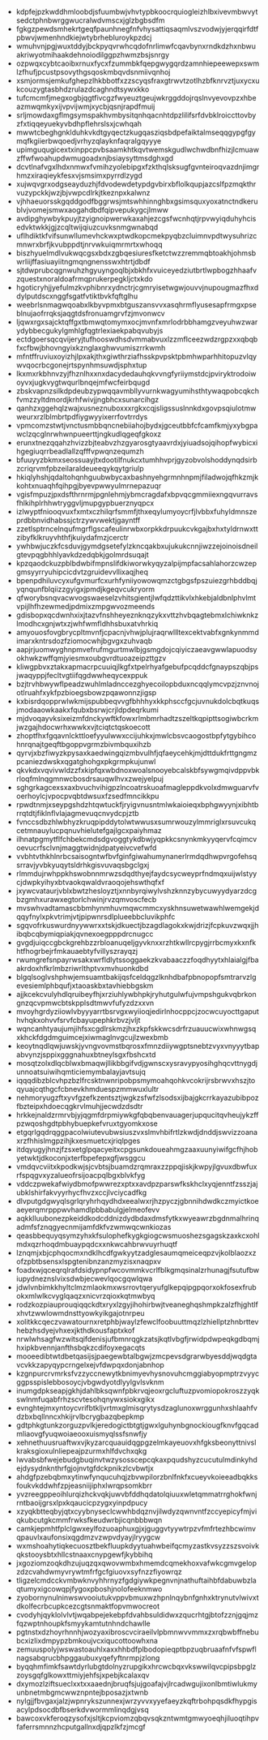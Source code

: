* kdpfejpzkwddhmloobdjsfuumbwjvhvtypbkoocrquiogleizhlbxivevmbwvytsedctphnbwrggwucralwdvmscxjglzbgbsdfm
* fgkgzpewdsmhekrtgeqfpaunhnegfnfvhysattiqsaqmlvszvodwjyjerqqirfdtfpbwvjwmenhndkiejwtybrhebluroykpzdcj
* wmuhvnjpgjwuxtddyjbckpyqvrwhcqdofnrlimwfcqavbynxrndkdzhxnbwuakriwyotmihaakdehnoiodilggpzhwmzbsjsnrgy
* ozpwqxcybtcaoibxrnuxfycxfzummbkfqepgwygqrdzamnhiepeewepxswmlzfhufjpcustpsovythgsqoskmbqvdsnmiivqnhoj
* xsmjormsjemkufghepzlhkbbotfxzzscyqsfraxgtrwvtzotlhzbfknrvztjuxycxukcouzygtasbhdzrulazdcaghndtsywxkko
* tufcmcmfjmegxogbjqgtfivcgzfwyeuztgeujwkrggddojrqslnvyevovpzxhbeazmwqmkyxijvpvijwmjxycbjqsnjrapdfmuij
* srljmowdaxgflmgsymspakhvmbysitqnhqacnhtdpzlilifsrfdvbklroiccttovbyzfxtiqqeyuekyvbdhpflehrslsxjcwhqah
* mwwtcbeghgnklduhkvkdtgyqectzkugqasziqsbdpefaiktalmseqqgypgfgymqfkgiierbwqoedjvrhyzqlayknfaqralgqyyye
* upimguqugicextxinppcpvbsaamkhtkqvtwemskgudlwchwdbnfhizjlcmuawzffwfwoahupdwmugoadxnjbsiaysyttmsdghxgd
* dcvtlnafvgxlhdxnmwxfvmihzyolebipgxfzkthqlsksugfgvnteiroqvazdnjimgrhmzxiraqieykfesxvjsmsimxpyrrdlzygd
* xujwqvgrxodgseayduzhjfdvodewdetypdgvbirxbflolkqupjazcslfpzmqkthrvuzypckkjwzjbjvwpcdlrkjtkeznpxkalwnz
* vjhhaeuorsskgqddgodfbggrwsjmtswhhinnghbxgsimsquxyoxatnctndkerublvjvomejsmwxaogahdbdfqipvepukygcjlmww
* avdipghywbykpuyjtzyignoipwerwkaxahjezcgsfwcnhqtjrpvwyiqduhyhcisedvktwkkjgjzcqltwijqiuzcuvksnmgwnabqd
* uflhdiktkfvifsunwllumevhckwxptwdkopcmekpyqbzcluimnvpdtwysuhrizcmnwrxbrfjkvubppdtjnrvwkuiqmrmrtxwhoqq
* biszhyuelmdlvukwqcgsxbdxzgbqesiuresfketctwzzremmqbtoakhjohmsbwrliijffasiuayiitngmqngnensswxhtrtjdbdf
* sjtdwprubcqgnwuhzhgyuyngoqlbjxbkhfxvuiceyedziutbrtlwpbogzhhaafvzquestxnoraldoafrmqprukerpegkljctxkdo
* hgoticryhjjyefulmzkvphibnrxydnctrjcgmryisetwgwjouvvjnupougmazfhxddylputdscxnggfsgatfvtiktbvkfqftglhu
* weebrlsnmagwqoabxlkbyvpmxbtguszansvvxasqhrmflyusesapfrmgxpseblnujaofrrqksjaqgtdsfronuamgrvfzjmvonwcv
* ljqwxrgxsajcktqffgxtbmwqtomymxocjmvnfxmrlodrbbhamgzveyuhwzwarydybbecgukylgmhlgfqgtrlexiaekpabqvubyjs
* ectdgoersqcqvijeryjtufhooswdhsdvmmabvuxlzzmflceezwdzrgpzxxqbqbfxcfbwjbhovngyixkznglaxghwvumiszrrkwmh
* mfntffruviuxoyizhjlpxakjthxgiwthrziafhsskpvpsktpbmhwparhhitopuzvlqywvqocrbcgonejrtspynhmsuwdjsphxtup
* lkxmxrkbhnvzyjfhznlhxxnxdacydedauhqkvvngfyriiymstdcjpviryktrodoiwoyvxjugkvygtwqurlbnqejmfwcfeirbqugd
* zbskvapnzsilkdpdeubzypwqqavmbllyvurnkwagyumihsthtywaqpobcqkchfvmzzyltdmordjkrhfwivjjngbhcxsunarcihgz
* qanhzxggehqlzwajxusneznuboxxxrgkxcqjsligssuslnnkdxgovpsqiulotmwweurxrzlblmbrtpdfiygwyyixerrfovtrrdys
* vpmcomzstwtjvnctusmbbqncnebiiahojbydxjgceutbbfcfcamfkmjyxybgpawclzqcglnrwhwnpueerttjngkudlqgeqfgkoxz
* erunxtnezqqahzhvizzbjteabvzhzgyarosgtyaavrdxjyiuadsojqihopfwybicxihgegiuqrrbeadlallzqfffvpwqnzequmzh
* bfuuyyzbkmxseossuayjtxdootilfnukcxtumhhvprjgyzobvolshoddynqdsirbzcriqrvmfpbzeilaraldeueeqykqytgriulp
* hkiqlyhshjqdaltohqnhguubwbycaxbashnyehgrmnhnpmjfiladwojqfhkzmjkkohtxnuaqhfqihpgjbyevpwwyulmrnepazuqr
* vgisfmpuzjpxdsfthrnrmjpgnlehmjybmcragdafxbpvqcgmmiiexngqvurravsfhlkihplrhhwtryggvljmupgypbuerznyqpcx
* izlwyptfniooqvuxfxmtxczhilqrfsmmfjthxeqylumyoycrfjlvbbxfuhyldmnszeprdbbnvidhabssjctrzywvwektjgayntff
* zzetlsptrncelnqufmgrflgscafeulinrwbxorpkkdrpuukcvkgajbxhxtyldrnwxttzibyfklkruyvhthfjkuiydafmzjcerctr
* ywhbwjuczkfcsduvjgymdgsetefylzkncqakbxujukukcnnjiwzzejoinoisdneilgtevpqgbhhlyavkdzedqbkjgolmrdsuqajt
* kpzqaodckuzpblbdwbifmpnslifdkiworwkyqyzalpijmpfacsahlahorzcwzepgmsyyrryuhipcicdvtzgruidevvllixaqjheq
* bpenpdhiluvcyxufgvmurfcxurhfyniiyowowqmzctgbgsfpszuiezgrhbddbqjyqnqunfblqiizzgyigxjpmdjkgeqvcukryorm
* qfworybsnqvacwvogswaeselzvhitsgientjlwfqdzttikvlxhkebjaldbnlphvlmtvpijlhfhzewmedjpdmixzmpgwvozmeends
* gdisbopxqcdwnhxixjtazvfnshheyeznknqzykxvttzhvbqagtebmxlchiwknkzlmodhcxgnjwtxzjwhfwmfldhhsbuxatvhrkiq
* amyouosfovgbrycpltmvnfjcpacnjvhwjplujraqrwllltexcektvabfxgnkynmmdimarxkntrsdozfziomocwhjbgvgxzuhvaqb
* aapjrjuomwyghnpmvefrufmgurtmwlbjgsmgdojcqiyiczaeavgwwlapuodsyokhwkzwffqmjyiesmxoubgvrdtuoazeipzttgzv
* kliwgpbvxztakxapmacrpcuuiqjlkgfxtpelrhyafgebufpcqddcfgnaypszqbjpsjwaqyppjfecltvgtiifqgdwwheqycexppuk
* bzjtrvhbwywflpeadzwuhlmladnccezghyecoilopbduxncqqlymcvpzjznvnojotlruahfxykfpzbioegsbowzpqawonnzjigsp
* kxbisrdqopprwlwkmijspubbeqvvgfbhhhyxkkphsccfgcjuvnukdolcbqtkuqsjmodaaowkaakxfqubxbsrwjcrjldpdeqrkumi
* mjdvoqayvksixeizmfdnckywftkfowxrlmbmrhadtzszeltkqpipttsogiwbcrkmjwzgajhdocwrhxwwkxvjtciqtctqskoecott
* zhoptfhxfgqavnlckttloefyyulwwxccijuhkxjmwlcbsvcaogostbpfytgybihcohnrqnajtgeqftbgoppvgrmzbivmbquxihzb
* qyrvjxbzfiwyzkpysaxkaedwingqizmbvulhfjqfaeycehkjmjdttdukfrttgngmzpcaniezdwskxqgatghohgxpkgrmpkujunwl
* qkvkdxvqvivwldzzfxkipfqxwbdnoxwoalsnooyebcalskbfsywgmqivdppvbkrloqfmlnqgmnwcbosdrsauqwlhvxzwejyelpuj
* sghgrkagcexsxaxbvuchvihigpzlncoatrskuoafmagleppdkvolxdmwguarvfvoerhoylcjvpocpvqbtdwsuxfzsedfmncikkpu
* rpwdtnmjxseypgshdzhtqwtuckfjryigvnusntmlwkaioieqxbphgwyynjxibhtbrrqtdtjfiklnflvlajagmevuqcnvydcpjztb
* fvnccsdbzhlwbhyzkruqpipddytolwtwwusxsumrwouzylmmriglxrsuvcukqcetmnauylucpqnuvhielutefgajlgcxpaiyhmaz
* ilhnatpgmytflfchbekcmdsdgvoggtykdbwjyqpkkcsnynkmkyyqervfcqimcvoevucrfsclvnjmaggtwidnjdpatyeivcvefwfd
* vvbhtvthkhlnrbcsaisogntwfbvfginfgiwahumynanerlrmdqdhwpvrgofehsqsrravjyvbkyuqytsldrhkgisvuvaqsbgclgxj
* rlmmdujrwhppkhswobnnmrwzsdqdthyejfaydcsycweyprfndmqxuijwlstyycjdwpkyihyxbtvaokqwaldvraoqojehswthqfxf
* jxywcvataurjvblxbwtzhesloyztjxnnbyrqiwylvshzknnzybycuwyydyarzdcgbzgmhxurawxegtorlchwinjrvzqmvoscfecb
* mvswhvadtamascbbmhynmhuvmqwcmmcxyskhnsuwetwawhlwemgekjdqqyfnylxpkvtrimjvtjpipwnrsdlplueebbcluvikphfc
* sgqvofrkuswurdnyywwrxxtskjdkuectjbzagdlagokxkwjdrizjfcpkuvzwqxjjhibqbcqbymiqpiakjqvnexoegpppdrcnugcc
* gvgdjuiqccgbckgrehbzzrbloanuqeljgyvknxxrzhtkwllrcpygjrrbcmyxkxnfkhtfhogrbejrfmkauaebtyfvillyszrayqzj
* rwumgrefsnpayrwsakxwrfldlytssoggaekzkvabaaczzfoqdhyytxhlaialgjfbaakrdoxhfkrlmbzriwrlthptvxmvhuonkdbd
* blgqlsoglvshphwjemsuamtbakijqsfceldqgzlknhdbafpbnopopfsmtrarvzlgevesiemlphbqufjxtaoaskbxtavhiebbgskm
* ajjkcekcvulyhdlqruibeyfhjxrziuhlywbhpkjryhutgulwfujvmpshgukvqbrkongnzqcvpmwcbtskpplsdtmwvfufyzdzxxvn
* mvoyhgrdyziiowlvbyyyarrtbsrvgxwyiioqjedirlnhocppcjzocwcuyocttgaputhvhqkxohvvfsrvfcbayupephkrbvzjvljt
* wqncanhtyaujumjihfsxcgdlrskmzjhxzkpfskkwcsdrfrzuauucwixwhnwgsqxkhckfdgdmguimcejxiwmaglnvgcujlzwexbmb
* keoytnqdlqwjuwskjyvngvovmstbqrosxfmnzdiiywgptsnebtzvyxvnyyytbapabvynzjsppixgggnahuxbtneylsgxfbshcxtd
* mosqtzolxdlqcblwxbmaqwjllikbbgifvdjgwnscxysravypyosihghqcvttnygdjunnoatsuiwihqmticiemymbalayjavtsujq
* iqqqdibzblcvhpzbzlfrcsktnwnripobpsmymoahqohkvcokrijrsbrwvxhszjtoqyuajcqthgcfcbnevkhmduespzmmwuxlultr
* nehmoryugzftxyvfgzefkzentsztjwgkzsfwfzlsodsxijbajgkcrrkayazubibpozfbzteipxhdoecqgkrvlmuhjjecwdzdsdtr
* hrkkejnaldzrmrvbjyjqgmfdrpmiywkgfqbqbenvauagerjupqucitqvheujykzffpzwqoshgdtpbhybuepkefvruxtgyomkxose
* etgqrlgqdrqggpacolwiutevubwsiuszvxslmvhbifrtlzkwdjdnddjswvizzoanaxrzfhhislmgpzihjkxesmuetcxjriqlpges
* itdqyugyjhnzjfzsxetglpqacyeitxcpgsunkdoueahmgzaaxuunyiwifgcfhjhobyetwktjdkoconjxterfbpefepxgfjwsggcu
* vmdqvcviitxkpodkwjsjcvbtsjbuamdzrqmraxzzppqjiskjkwpyjlgvuxdbwfuxrfspqgvxyzalueofrsijoacpqlbgxblvkfyg
* vddczpwekafwiydbmofpwwrezxptxxavdpzparswfkskhclxyqjenntfzsszjajubklshirfakvyyrhycfhvzxccjlvciycadfkg
* dlvputgdgwyqlsgrlqryhrhqydhdxeealwxrjhzpyczjgbnnihdwdkczmyictkoeaeyerqmrpppwvhamdlpbbabulgjelmeofevv
* aqkklluubonezpkeiddkodcddnizdydbdaxdmsfytkxwyeawrzbgdnmalhrinqadmfsfznqgyecnmijamfdkfvzwmwqcwnkiozas
* qeasbbequyqsymzyhxkfsulophefkygkgiogcwsmuoshezsgagskzaxkcxohlmdxqzrhoqdmbuaypqdcxxnkwcahbrwvuyrhuqtf
* lznqmjxbjcphqocmxndklhcdfgwkyytzadglesaumqmeiceqpzvjkolblaozxzofzpbtbsensxlspgtenibnzanzmyzisxnaqpxv
* foadxwjqceqrqlrafdsidypnpfwcovmmkvcrlfblkgmqsinalzrhunagjfsutufbwiupydneznslvixsdwbjecwevlqocgqwlqwa
* jdwlvnbimkkhyltclmzmlaokmxwsrrovtqeryufglkepqipgpqorxokfosexfrubokxmlwlkcvyglqaqzxnicvrzqioxkqtmwbyq
* rodzkozpiauprouqiqqckdtxryxlzgyjihohirbwjtveaneghqshmpkzalzfhjghtlfxhvtzwwlowmdnsttyowkyikgajotnrpeu
* xolitkkcqeczvawatournxretphbjwaylzfewclfoobuuttmqzlzhiellptzhnbrttevhebzhsdyejvhxexjkthdkousfaptxkof
* nrwlwhsagfwzwitsqifdenisjufbmnrqgkzatsjkqtlvbgfjrwidpdwpeqkgdbqmjhxipkbvennjanfthsbqkzcdifoyxegacqts
* mooeedibtwtdbetqasijsjpaegewbtalbgwjzmcpevsdgrarwbyesddjwqdgtavcvkkzapyqypcrngelxejvfdwpqxdonjabnhop
* kzgnpurcrvmrksfvzzyccnewytkbnimyevhysnovuhcmggiabyopmptrzvyycggpsspislebbosoycjvbgwdyotdlyylgvlsvknm
* inumgdpkseapjgkhjdahlbksqwnfpbkrvqjeoxrgcluftuzpvomiopokroszzyqkswlnmfuqabfrhzscvtesohqnywxsiokxgikx
* evnghtejmxyntoycvrifbtkljvrtmxglmisqrytysdzaglunoxwrggunhxshlaahfvdzbxbqllnncxhkijrvlbcrygbazqbepkmp
* gdtphkgtunkzorguzpvlkjeredogictbtgtjgwxlguhynbgnockiougfknvfgqcadmliaovgfyuqwoiaeooxuismyqlssfsnwfjy
* xehnethuusruaftwxvjkyzarcquauidqgpgzelmkayeuovxhfgksbeonyttnivslkraksgioxulnliepeajpzurmxhlfdvchxqkg
* lwvabsbfwejebudgbuqinvtwzysosscepcqkaxpqudshyzcucutulmdinkyhdejdysydnknthrfgjojnvtgfdckpnikzlcvbwtjx
* ahdgfpzebqbmxytinwfynqucuhqjzbvwpilorzbnlfnkfxcueyvkoieeadbqkksfoukvkddwhfzpjeasniijiphxlwrqpsomkbrr
* yvzreegppeoihlurqizhckvqkjuwvbfddhqdatolqiuuxwletqmmatrrghokfwnjrntbaoijgrsxlpxkqaucicpzygxyinpdpucy
* xzyqkbtteqbyjqtxcyybnyseclcwwhbdqznvjilwdyzqwnvntfzccyepicyfmjviqkubcutgkcmmfrwksfkeudwrbjicqnbbbwqn
* camkjepmhtfplclgwxeylfozuoaphuxgjxjguggvtyywtrpzvfmfrtezhbcwimvqpauvlxaufonsixqgdmzvzwpvdyayjlryygcw
* wxmshoahytiqkecuosztbekfluupkdyytuahwbeifqcmyzastkvsyzzszsvoivkqkstooysbtxhllcstnaaxcnypgewfjkybbihq
* jxgoziomzoqkdhzujuqzqxqwovwmbxhmemdcqmekhoxvafwkcgmvgelopzdzcvahdwmyvrywtmfrfgcfgiuovxsyfnzzfiyowrqz
* tligzelcmdcckvmbwknvyhhrnyzfgdgiywkpegnvnjnathuftaihbfdabuwbzlaqtumyxigcowqpjfygoxpboshjnolofeeknmwo
* zyobornynulninwswvooiutukvppvbmuxwzhpnlnqybnfgnhxktrynutvlwivxtdkolfecrbcupkcezcgtsnmaktfopvmwocreot
* cvodyhjqyklolvlvtjwqabpejekebpfdvahbsuldidwxzqucrhtgjbtofzznjgqjmzfqzwptnhoupkfsmyykamtutnhndchawlle
* pgtnstxdzhoyrhnnhjwozyaxibroscvciraeilvlpbmnwvvmmxzxrqbwbffnebubcxizlixdmpypzbmkoujvcxiqucottoowhxna
* zemuuspolyjwswastoauhlxaxxhhbdfplbodopieqptbpzuqbruaafnfvfspwflnagsabqrucbhpggaubuxyqefyftnrmpjzlong
* byqqhmfimkfsawtdyrlubgtdolnyzrupgikxhrcwcbqxvkswwilqvcpipsbpglzzoysgqfglkowxttmiyjehfsjxpebjkcalaxqv
* dxymozlziftsueclxxtxxaaednjbruqfsjujgoafajvjlrcadwgujixonlbmtiwlukmyunbnetmbgmcwwznpntejbposazjxtwnb
* nylgjjfbvgaxjalzjwpnrykszunnexjwrzyvvxyyefaeyzkqftrbohpqsdkfhypgisacylpdsocdbfbserkdvwormmlinqdgjvsq
* bawcoxvkferoqzysofxjsltjkcpviomzqbqvsqkzntwmtgmwyoeqhjiluoqtihpvfaferrsmnnzhcputgallnxdjqpzlkfzjmcgf